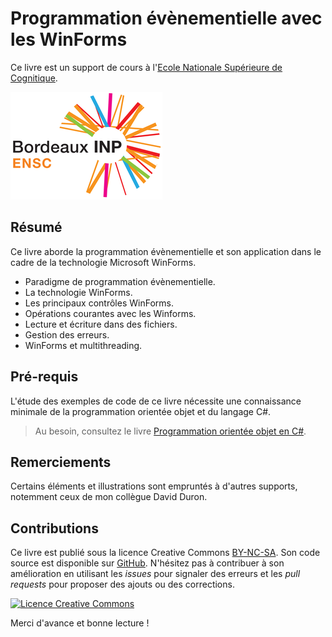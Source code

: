 # Programmation évènementielle avec les WinForms

Ce livre est un support de cours à l'[Ecole Nationale Supérieure de Cognitique](http://www.ensc.fr).

![](images/ensc-logo.png)

## Résumé

Ce livre aborde la programmation évènementielle et son application dans le cadre de la technologie Microsoft WinForms.

* Paradigme de programmation évènementielle.
* La technologie WinForms.
* Les principaux contrôles WinForms.
* Opérations courantes avec les Winforms.
* Lecture et écriture dans des fichiers.
* Gestion des erreurs.
* WinForms et multithreading.

## Pré-requis

L'étude des exemples de code de ce livre nécessite une connaissance minimale de la programmation orientée objet et du langage C#.

> Au besoin, consultez le livre [Programmation orientée objet en C#](https://www.gitbook.com/book/bpesquet/programmation-orientee-objet-csharp/).

## Remerciements

Certains éléments et illustrations sont empruntés à d'autres supports, notemment ceux de mon collègue David Duron.

## Contributions

Ce livre est publié sous la licence Creative Commons [BY-NC-SA](http://creativecommons.org/licenses/by-nc-sa/4.0/). Son code source est disponible sur [GitHub](https://github.com/bpesquet/prog-evt-winforms). N'hésitez pas à contribuer à son amélioration en utilisant les *issues* pour signaler des erreurs et les *pull requests* pour proposer des ajouts ou des corrections.

<a rel="license" href="http://creativecommons.org/licenses/by-nc-sa/4.0/"><img alt="Licence Creative Commons" style="border-width:0" src="https://i.creativecommons.org/l/by-nc-sa/4.0/88x31.png" /></a>

Merci d'avance et bonne lecture !
